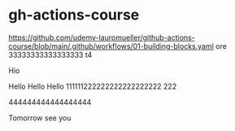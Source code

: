 # gh-actions-course
https://github.com/udemy-lauromueller/github-actions-course/blob/main/.github/workflows/01-building-blocks.yaml
ore
33333333333333333
t4

Hio

Hello
Hello
Hello
111111222222222222222222
222


444444444444444444




Tomorrow see you
